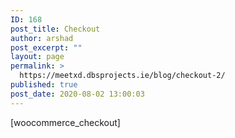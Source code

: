 ```yaml
---
ID: 168
post_title: Checkout
author: arshad
post_excerpt: ""
layout: page
permalink: >
  https://meetxd.dbsprojects.ie/blog/checkout-2/
published: true
post_date: 2020-08-02 13:00:03
---
```

<!-- wp:shortcode -->[woocommerce_checkout]<!-- /wp:shortcode -->